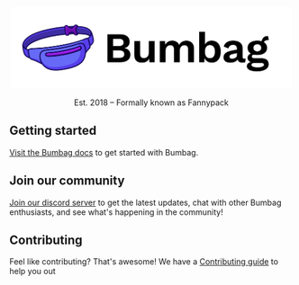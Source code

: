 <p align="center"><img src="./bumbag-logo.png" width="500px"></img></p>


<p align="center">Est. 2018 – Formally known as Fannypack</p>

## Getting started

[Visit the Bumbag docs](https://bumbag.style) to get started with Bumbag.

## Join our community

[Join our discord server](https://discord.com/invite/BPnwqvJ) to get the latest updates, chat with other Bumbag enthusiasts, and see what's happening in the community!

## Contributing

Feel like contributing? That's awesome! We have a [Contributing guide](/CONTRIBUTING.md) to help you out
